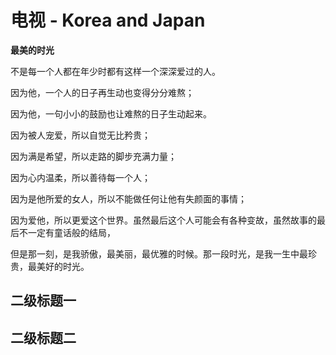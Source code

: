 # 电视 - Korea and Japan

**最美的时光**

不是每一个人都在年少时都有这样一个深深爱过的人。

因为他，一个人的日子再生动也变得分分难熬；

因为他，一句小小的鼓励也让难熬的日子生动起来。

因为被人宠爱，所以自觉无比矜贵；

因为满是希望，所以走路的脚步充满力量；

因为心内温柔，所以善待每一个人；

因为是他所爱的女人，所以不能做任何让他有失颜面的事情；

因为爱他，所以更爱这个世界。虽然最后这个人可能会有各种变故，虽然故事的最后不一定有童话般的结局，

但是那一刻，是我骄傲，最美丽，最优雅的时候。那一段时光，是我一生中最珍贵，最美好的时光。

## 二级标题一

## 二级标题二
